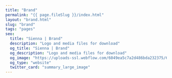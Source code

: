 ```yaml
---
title: "Brand"
permalink: "{{ page.fileSlug }}/index.html"
layout: "brand.html"
slug: "brand"
tags: "pages"
seo:
  title: "Sienna | Brand"
  description: "Logo and media files for download"
  og_title: "Sienna | Brand"
  og_description: "Logo and media files for download"
  og_image: "https://uploads-ssl.webflow.com/6049ea5c7a2d486bda232375/60a77be1dbf7c429d5001b6e_Open%20Graph%20Image%20Frontpage%202.0.jpg"
  og_type: "website"
  twitter_card: "summary_large_image"
---
```



